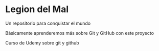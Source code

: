 # Legion del Mal
Un repositorio para conquistar el mundo

Básicamente aprenderemos más sobre Git y GitHub con este proyecto


Curso de Udemy sobre git y github
